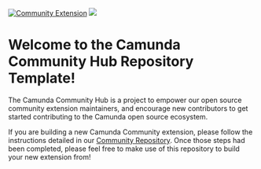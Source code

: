 [![Community Extension](https://img.shields.io/badge/Community%20Extension-An%20open%20source%20community%20maintained%20project-FF4700)](https://github.com/camunda-community-hub/community)
[![](https://img.shields.io/badge/Lifecycle-Incubating-blue)](https://github.com/Camunda-Community-Hub/community/blob/main/extension-lifecycle.md#incubating-)

# Welcome to the Camunda Community Hub Repository Template!

The Camunda Community Hub is a project to empower our open source community extension maintainers, and encourage new contributors to get started contributing to the Camunda open source ecosystem.

If you are building a new Camunda Community extension, please follow the instructions detailed in our [Community Repository](https://github.com/camunda-community-hub/community). Once those steps had been completed, please feel free to make use of this repository to build your new extension from!